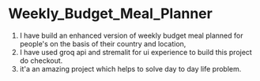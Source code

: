 # Weekly_Budget_Meal_Planner
1. I have build an enhanced version of weekly budget meal planned for people's on the basis of their country and location, 
2. I have used groq api and stremalit for ui experience to build this project do checkout.
3. it'a an amazing project which helps to solve day to day life problem.
